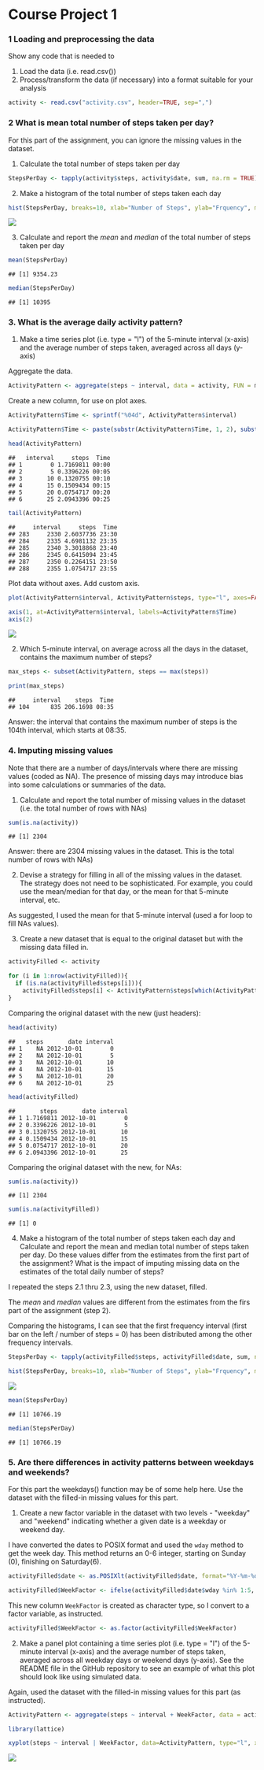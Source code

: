# Course Project 1




### 1 Loading and preprocessing the data

Show any code that is needed to

1. Load the data (i.e. read.csv())
2. Process/transform the data (if necessary) into a format suitable for your analysis



```r
activity <- read.csv("activity.csv", header=TRUE, sep=",")
```

### 2 What is mean total number of steps taken per day?

For this part of the assignment, you can ignore the missing values in the dataset.

1. Calculate the total number of steps taken per day


```r
StepsPerDay <- tapply(activity$steps, activity$date, sum, na.rm = TRUE)
```

2. Make a histogram of the total number of steps taken each day


```r
hist(StepsPerDay, breaks=10, xlab="Number of Steps", ylab="Frquency", main="Histogram of the total number of steps taken each day.")
```

![](unnamed-chunk-3-1.png)

3. Calculate and report the *mean* and *median* of the total number of steps taken per day



```r
mean(StepsPerDay)
```

```
## [1] 9354.23
```

```r
median(StepsPerDay)
```

```
## [1] 10395
```


### 3. What is the average daily activity pattern?

1. Make a time series plot (i.e. type = "l") of the 5-minute interval (x-axis) and the average number of steps taken, averaged across all days (y-axis)

Aggregate the data.


```r
ActivityPattern <- aggregate(steps ~ interval, data = activity, FUN = mean)
```

Create a new column, for use on plot axes.


```r
ActivityPattern$Time <- sprintf("%04d", ActivityPattern$interval)

ActivityPattern$Time <- paste(substr(ActivityPattern$Time, 1, 2), substr(ActivityPattern$Time, 3, 4), sep=":")

head(ActivityPattern)
```

```
##   interval     steps  Time
## 1        0 1.7169811 00:00
## 2        5 0.3396226 00:05
## 3       10 0.1320755 00:10
## 4       15 0.1509434 00:15
## 5       20 0.0754717 00:20
## 6       25 2.0943396 00:25
```

```r
tail(ActivityPattern)
```

```
##     interval     steps  Time
## 283     2330 2.6037736 23:30
## 284     2335 4.6981132 23:35
## 285     2340 3.3018868 23:40
## 286     2345 0.6415094 23:45
## 287     2350 0.2264151 23:50
## 288     2355 1.0754717 23:55
```

Plot data without axes. Add custom axis.


```r
plot(ActivityPattern$interval, ActivityPattern$steps, type="l", axes=FALSE, main="Average daily activity pattern", xlab="Time of the day (hh:mm)", ylab="Average number of steps in a 5-minute interval")

axis(1, at=ActivityPattern$interval, labels=ActivityPattern$Time)
axis(2)
```

![](unnamed-chunk-7-1.png)

2. Which 5-minute interval, on average across all the days in the dataset, contains the maximum number of steps?


```r
max_steps <- subset(ActivityPattern, steps == max(steps))

print(max_steps)
```

```
##     interval    steps  Time
## 104      835 206.1698 08:35
```

Answer: the interval that contains the maximum number of steps is the 104th interval, which starts at 08:35.

### 4. Imputing missing values

Note that there are a number of days/intervals where there are missing values (coded as NA). The presence of missing days may introduce bias into some calculations or summaries of the data.

1. Calculate and report the total number of missing values in the dataset (i.e. the total number of rows with NAs)


```r
sum(is.na(activity))
```

```
## [1] 2304
```

Answer: there are 2304 missing values in the dataset. This is the total number of rows with NAs)

2. Devise a strategy for filling in all of the missing values in the dataset. The strategy does not need to be sophisticated. For example, you could use the mean/median for that day, or the mean for that 5-minute interval, etc.


As suggested, I used the mean for that 5-minute interval (used a for loop to fill NAs values).


3. Create a new dataset that is equal to the original dataset but with the missing data filled in.



```r
activityFilled <- activity 

for (i in 1:nrow(activityFilled)){
  if (is.na(activityFilled$steps[i])){
    activityFilled$steps[i] <- ActivityPattern$steps[which(ActivityPattern$interval == activityFilled$interval[i])]}
}
```

Comparing the original dataset with the new (just headers):


```r
head(activity)
```

```
##   steps       date interval
## 1    NA 2012-10-01        0
## 2    NA 2012-10-01        5
## 3    NA 2012-10-01       10
## 4    NA 2012-10-01       15
## 5    NA 2012-10-01       20
## 6    NA 2012-10-01       25
```

```r
head(activityFilled)
```

```
##       steps       date interval
## 1 1.7169811 2012-10-01        0
## 2 0.3396226 2012-10-01        5
## 3 0.1320755 2012-10-01       10
## 4 0.1509434 2012-10-01       15
## 5 0.0754717 2012-10-01       20
## 6 2.0943396 2012-10-01       25
```

Comparing the original dataset with the new, for NAs:


```r
sum(is.na(activity))
```

```
## [1] 2304
```

```r
sum(is.na(activityFilled))
```

```
## [1] 0
```

4. Make a histogram of the total number of steps taken each day and Calculate and report the mean and median total number of steps taken per day. Do these values differ from the estimates from the first part of the assignment? What is the impact of imputing missing data on the estimates of the total daily number of steps?

I repeated the steps 2.1 thru 2.3, using the new dataset, filled.

The *mean* and *median* values are different from the estimates from the firs part of the assignment (step 2).

Comparing the histograms, I can see that the first frequency interval (first bar on the left / number of steps = 0) has been distributed among the other frequency intervals.


```r
StepsPerDay <- tapply(activityFilled$steps, activityFilled$date, sum, na.rm = TRUE)

hist(StepsPerDay, breaks=10, xlab="Number of Steps", ylab="Frquency", main="Histogram of the total number of steps taken each day.")
```

![](unnamed-chunk-13-1.png)

```r
mean(StepsPerDay)
```

```
## [1] 10766.19
```

```r
median(StepsPerDay)
```

```
## [1] 10766.19
```

### 5. Are there differences in activity patterns between weekdays and weekends?


For this part the weekdays() function may be of some help here. Use the dataset with the filled-in missing values for this part.

1. Create a new factor variable in the dataset with two levels - "weekday" and "weekend" indicating whether a given date is a weekday or weekend day.




I have converted the dates to POSIX format and used the ```wday``` method to get the week day. This method returns an 0-6 integer, starting on Sunday (0), finishing on Saturday(6).





```r
activityFilled$date <- as.POSIXlt(activityFilled$date, format="%Y-%m-%d")

activityFilled$WeekFactor <- ifelse(activityFilled$date$wday %in% 1:5, "weekday", "weekend")
```

This new column ```WeekFactor``` is created as character type, so I convert to a factor variable, as instructed.



```r
activityFilled$WeekFactor <- as.factor(activityFilled$WeekFactor)
```


2. Make a panel plot containing a time series plot (i.e. type = "l") of the 5-minute interval (x-axis) and the average number of steps taken, averaged across all weekday days or weekend days (y-axis). See the README file in the GitHub repository to see an example of what this plot should look like using simulated data.

Again, used the dataset with the filled-in missing values for this part (as instructed).



```r
ActivityPattern <- aggregate(steps ~ interval + WeekFactor, data = activityFilled, FUN = mean)

library(lattice)

xyplot(steps ~ interval | WeekFactor, data=ActivityPattern, type="l", xlab = "Interval", ylab = "Number of steps", layout = c(1, 2))
```

![](unnamed-chunk-16-1.png)

